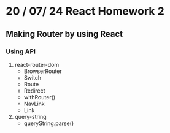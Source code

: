 # 20 / 07/ 24 React Homework 2

## Making Router by using React

### Using API

1. react-router-dom
   - BrowserRouter
   - Switch
   - Route
   - Redirect
   - withRouter()
   - NavLink
   - Link
2. query-string
   - queryString.parse()